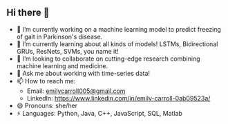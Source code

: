 ## Hi there 👋

- 🔭 I’m currently working on a machine learning model to predict freezing of gait in Parkinson's disease.
- 🌱 I’m currently learning about all kinds of models! LSTMs, Bidirectional GRUs, ResNets, SVMs, you name it!
- 👯 I’m looking to collaborate on cutting-edge research combining machine learning and medicine.
- 💬 Ask me about working with time-series data!
- 📫 How to reach me:
    - Email: emilycarroll005@gmail.com
    - LinkedIn: https://www.linkedin.com/in/emily-carroll-0ab09523a/
- 😄 Pronouns: she/her
- ⚡ Languages: Python, Java, C++, JavaScript, SQL, Matlab
